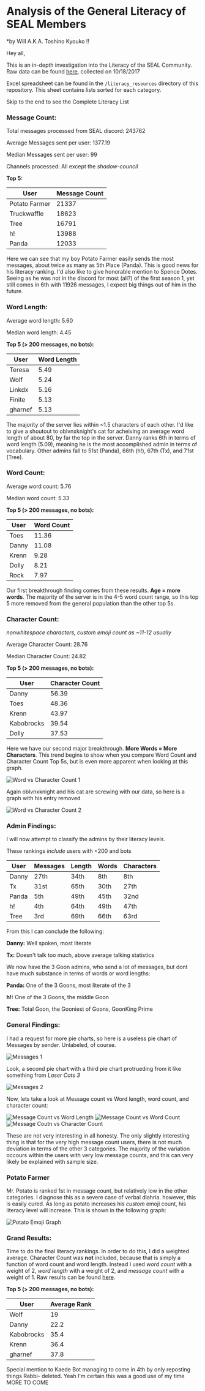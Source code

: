 # Analysis of the General Literacy of SEAL Members
*by Will A.K.A. Toshino Kyouko !!


Hey all,

This is an in-depth investigation into the Literacy of the SEAL Community.
Raw data can be found [here](https://pastebin.com/raw/ZqET3tCQ), collected on 10/18/2017

Excel spreadsheet can be found in the `/literacy_resources` directory of this repository. This sheet contains lists sorted for each category.

Skip to the end to see the Complete Literacy List

### Message Count:

Total messages processed from SEAL discord: 243762

Average Messages sent per user: 1377.19

Median Messages sent per user: 99

Channels processed: All except the *shadow-council*

**Top 5:**

User | Message Count 
---------|---------
Potato Farmer | 21337 
Truckwaffle | 18623 
Tree | 16791 
h! | 13988
Panda | 12033

Here we can see that my boy Potato Farmer easily sends the most messages, about twice as many as 5th Place (Panda). This is good news for his literacy ranking. I'd also like to give honorable mention to Spence Dotes. Seeing as he was not in the discord for most (all?) of the first season 1, yet still comes in 6th with 11926 messages, I expect big things out of him in the future.


### Word Length:
Average word length: 5.60

Median word length: 4.45

**Top 5 (> 200 messages, no bots):**

User | Word Length
---------|---------
Teresa | 5.49
Wolf | 5.24
Linkdx | 5.16 
Finite | 5.13
gharnef | 5.13

The majority of the server lies within ~1.5 characters of each other. I'd like to give a shoutout to oblvnxknight's cat for acheiving an average word length of about 80, by far the top in the server.
Danny ranks 6th in terms of word length (5.09), meaning he is the most accomplished admin in terms of vocabulary. Other admins fall to 51st (Panda), 66th (h!), 67th (Tx), and 71st (Tree).


### Word Count:

Average word count: 5.76

Median word count: 5.33

**Top 5 (> 200 messages, no bots):**

User | Word Count
---------|---------
Toes | 11.36
Danny | 11.08
Krenn | 9.28 
Dolly | 8.21
Rock | 7.97

Our first breakthrough finding comes from these results. **Age = more words**. The majority of the server is in the 4-5 word count range, so this top 5 more removed from the general population than the other top 5s.

### Character Count:

*nonwhitespace characters, custom emoji count as ~11-12 usually*

Average Character Count: 28.76

Median Character Count: 24.82

**Top 5 (> 200 messages, no bots):**

User | Character Count 
---------|---------
Danny | 56.39
Toes | 48.36
Krenn | 43.97
Kabobrocks | 39.54
Dolly | 37.53 

Here we have our second major breakthrough. **More Words = More Characters**. This trend begins to show when you compare Word Count and Character Count Top 5s, but is even more apparent when looking at this graph.

![Word vs Character Count 1](/word_character_count1.png)

Again oblvnxknight and his cat are screwing with our data, so here is a graph with his entry removed

![Word vs Character Count 2](/word_character_count2.png)


### Admin Findings:
I will now attempt to classify the admins by their literacy levels.

These rankings *include* users with <200 and bots

User | Messages | Length | Words | Characters
---------|---------|---------|---------|---------
Danny | 27th | 34th | 8th | 8th
Tx | 31st | 65th | 30th | 27th
Panda | 5th | 49th | 45th | 32nd
h! | 4th | 64th | 49th | 47th
Tree | 3rd | 69th | 66th | 63rd

From this I can conclude the following:

**Danny:** Well spoken, most literate

**Tx:** Doesn't talk too much, above average talking statistics

We now have the 3 Goon admins, who send a lot of messages, but dont have much substance in terms of words or word lengths:

**Panda:** One of the 3 Goons, most literate of the 3

**h!:** One of the 3 Goons, the middle Goon

**Tree:** Total Goon, the Gooniest of Goons, GoonKing Prime


### General Findings:

I had a request for more pie charts, so here is a useless pie chart of Messages by sender. Unlabeled, of course. 

![Messages 1](/Messages1.png)

Look, a second pie chart with a third pie chart protrueding from it like something from *Laser Cats 3*

![Messages 2](/Messages2.png)

Now, lets take a look at Message count vs Word length, word count, and character count:

![Message Count vs Word Length](/message_word_length.png)
![Message Count vs Word Count](/message_word_count.png)
![Message Coutn vs Character Count](/message_character_count.png)

These are not very interesting in all honesty. The only slightly interesting thing is that for the very high message count users, there is not much deviation in terms of the other 3 categories. The majority of the variation occours within the users with very low message counts, and this can very likely be explained with sample size.


### Potato Farmer

Mr. Potato is ranked 1st in message count, but relatively low in the other categories. I diagnose this as a severe case of verbal diahria. however, this is easily cured. As long as potato increases his *custom* emoji count, his literacy level will increase. This is shown in the following graph:

![Potato Emoji Graph](/potato_emoji_usage.png)


### Grand Results:

Time to do the final literacy rankings. In order to do this, I did a weighted average. Character Count was **not** included, because that is simply a function of word count and word length. Instead I used *word count* with a weight of 2, *word length* with a weight of 2, and *message count* with a weight of 1. Raw results can be found [here](https://pastebin.com/raw/avu3RcwX).

**Top 5 (> 200 messages, no bots):**

User | Average Rank 
---------|---------
Wolf | 19
Danny | 22.2
Kabobrocks | 35.4
Krenn | 36.4
gharnef | 37.8 

Special mention to Kaede Bot managing to come in 4th by only reposting things Rabbi- deleted. Yeah I'm certain this was a good use of my time MORE TO COME

